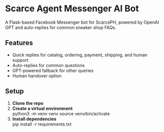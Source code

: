 # Scarce Agent Messenger AI Bot

A Flask-based Facebook Messenger bot for ScarcePH, powered by OpenAI GPT and auto-replies for common sneaker shop FAQs.

## Features

- Quick replies for catalog, ordering, payment, shipping, and human support
- Auto-replies for common questions
- GPT-powered fallback for other queries
- Human handover option

## Setup
1. **Clone the repo**  
2. **Create a virtual environment**  
    python3 -m venv venv
    source venv/bin/activate
3. **Install dependencies**  
    pip install -r requirements.txt
